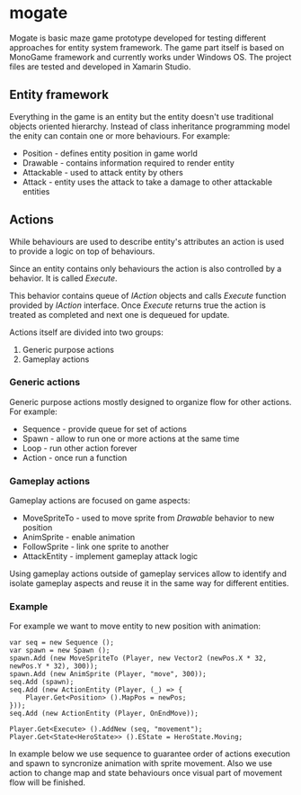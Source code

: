 mogate
======

Mogate is basic maze game prototype developed for testing different approaches for entity system framework. The game part itself is based on MonoGame framework and currently works under Windows OS. The project files are tested and developed in Xamarin Studio.

Entity framework
----------------

Everything in the game is an entity but the entity doesn't use traditional objects oriented hierarchy. Instead of class inheritance programming model the enity can contain one or more behaviours. For example:

- Position - defines entity position in game world
- Drawable - contains information required to render entity
- Attackable - used to attack entity by others
- Attack - entity uses the attack to take a damage to other attackable entities

## Actions ##

While behaviours are used to describe entity's attributes an action is used to provide a logic on top of behaviours.

Since an entity contains only behaviours the action is also controlled by a behavior. It is called *Execute*.

This behavior contains queue of *IAction* objects and calls *Execute* function provided by *IAction* interface. Once *Execute* returns true the action is treated as completed and next one is dequeued for update.

Actions itself are divided into two groups:

1. Generic purpose actions
2. Gameplay actions

### Generic actions ###

Generic purpose actions mostly designed to organize flow for other actions. For example:

- Sequence - provide queue for set of actions
- Spawn - allow to run one or more actions at the same time
- Loop - run other action forever
- Action - once run a function

### Gameplay actions ###

Gameplay actions are focused on game aspects:

- MoveSpriteTo - used to move sprite from *Drawable* behavior to new position
- AnimSprite - enable animation
- FollowSprite - link one sprite to another
- AttackEntity - implement gameplay attack logic

Using gameplay actions outside of gameplay services allow to identify and isolate gameplay aspects and reuse it in the same way for different entities.

### Example ###

For example we want to move entity to new position with animation:

	var seq = new Sequence ();
	var spawn = new Spawn ();
	spawn.Add (new MoveSpriteTo (Player, new Vector2 (newPos.X * 32, newPos.Y * 32), 300));
	spawn.Add (new AnimSprite (Player, "move", 300));
	seq.Add (spawn);
	seq.Add (new ActionEntity (Player, (_) => {
		Player.Get<Position> ().MapPos = newPos;
	}));
	seq.Add (new ActionEntity (Player, OnEndMove));

	Player.Get<Execute> ().AddNew (seq, "movement");
	Player.Get<State<HeroState>> ().EState = HeroState.Moving;

In example below we use sequence to guarantee order of actions execution and spawn to syncronize animation with sprite movement. Also we use action to change map and state behaviours once visual part of movement flow will be finished.









